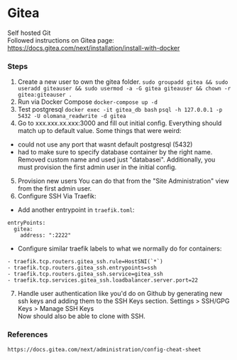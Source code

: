 # Gitea
Self hosted Git  
Followed instructions on Gitea page: https://docs.gitea.com/next/installation/install-with-docker

### Steps
1. Create a new user to own the gitea folder.
`sudo groupadd gitea && sudo useradd giteauser && sudo usermod -a -G gitea giteauser && chown -r gitea:giteauser .`
2. Run via Docker Compose
`docker-compose up -d`
3. Test postgresql
`docker exec -it gitea_db bash`
`psql -h 127.0.0.1 -p 5432 -U olomana_readwrite -d gitea`
4. Go to xxx.xxx.xx.xxx:3000 and fill out initial config. Everything should match up to default value.
Some things that were weird:
- could not use any port that wasnt default postgresql (5432)
- had to make sure to specify database container by the right name. Removed custom name and used just "databasei".
Additionally, you must provision the first admin user in the initial config.
5. Provision new users
You can do that from the "Site Administration" view from the first admin user.
6. Configure SSH
Via Traefik:
- Add another entrypoint in `traefik.toml`:
```
entryPoints:
  gitea:
    address: ":2222"
```
- Configure similar traefik labels to what we normally do for containers:
```
- traefik.tcp.routers.gitea_ssh.rule=HostSNI(`*`)
- traefik.tcp.routers.gitea_ssh.entrypoints=ssh
- traefik.tcp.routers.gitea_ssh.service=gitea_ssh
- traefik.tcp.services.gitea_ssh.loadbalancer.server.port=22
```
7. Handle user authentication like you'd do on Github by generating new ssh keys and adding them to the SSH Keys section.
Settings > SSH/GPG Keys > Manage SSH Keys  
Now should also be able to clone with SSH.

### References
`https://docs.gitea.com/next/administration/config-cheat-sheet`
